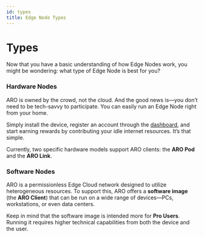 ```yaml
---
id: types
title: Edge Node Types
---
```


# Types

Now that you have a basic understanding of how Edge Nodes work, you might be wondering: what type of Edge Node is best for you?

### Hardware Nodes

ARO is owned by the crowd, not the cloud. And the good news is—you don’t need to be tech-savvy to participate. You can easily run an Edge Node right from your home.

Simply install the device, register an account through the [dashboard](https://devnet-dashboard.aro.network), and start earning rewards by contributing your idle internet resources. It’s that simple.

Currently, two specific hardware models support ARO clients: the **ARO Pod** and the **ARO Link**.

### Software Nodes

ARO is a permissionless Edge Cloud network designed to utilize heterogeneous resources. To support this, ARO offers a **software image** (the **ARO Client**) that can be run on a wide range of devices—PCs, workstations, or even data centers.

Keep in mind that the software image is intended more for **Pro Users**. Running it requires higher technical capabilities from both the device and the user.
